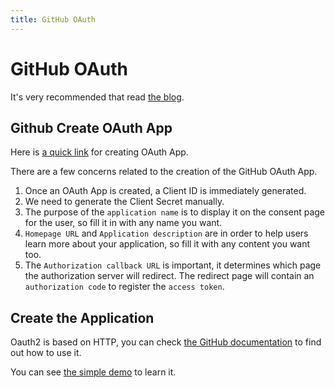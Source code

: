 ```yaml
---
title: GitHub OAuth
---
```


# GitHub OAuth

It's very recommended that read [the blog](https://www.ruanyifeng.com/blog/2019/04/github-oauth.html).

## Github Create OAuth App

Here is [a quick link](https://github.com/settings/developers) for creating OAuth App.

There are a few concerns related to the creation of the GitHub OAuth App.

1. Once an OAuth App is created, a Client ID is immediately generated.
2. We need to generate the Client Secret manually.
3. The purpose of the `application name` is to display it on the consent page for the user, so fill it in with any name you want.
4. `Homepage URL` and `Application description` are in order to help users learn more about your application, so fill it with any content you want too.
5. The `Authorization callback URL` is important, it determines which page the authorization server will redirect. The redirect page will contain an `authorization code` to register the `access token`.

## Create the Application

Oauth2 is based on HTTP, you can check [the GitHub documentation](https://docs.github.com/en/apps/oauth-apps/building-oauth-apps/authorizing-oauth-apps) to find out how to use it.

You can see [the simple demo](https://github.com/fox20431/node-oauth-demo) to learn it.